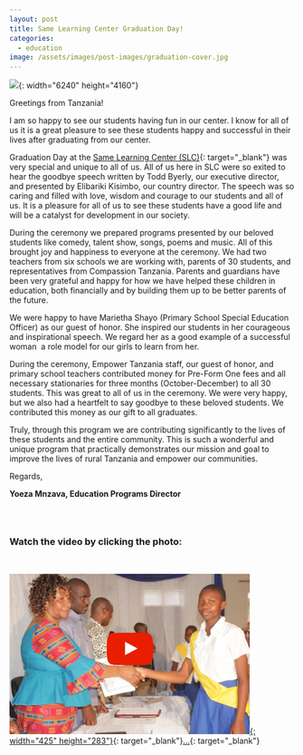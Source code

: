 ```yaml
---
layout: post
title: Same Learning Center Graduation Day!
categories:
  - education
image: /assets/images/post-images/graduation-cover.jpg
---
```


![](/uploads/2019/10/21/same-learning-center-graduation-day/img-3975.JPG){: width="6240" height="4160"}

Greetings from Tanzania\!

I am so happy to see our students having fun in our center. I know for all of us it is a great pleasure to see these students happy and successful in their lives after graduating from our center.

Graduation Day at the [Same Learning Center (SLC)](https://empowertz.org/programs/educationfortomorrow/){: target="_blank"}&nbsp;was very special and unique to all of us. All of us here in SLC were so exited to hear the goodbye speech written by Todd Byerly, our executive director, and presented by Elibariki Kisimbo, our country director. The speech was so caring and filled with love, wisdom and courage to our students and all of us. It is a pleasure for all of us to see these students have a good life and will be a catalyst for development in our society.

During the ceremony we prepared programs presented by our beloved students like comedy, talent show, songs, poems and music. All of this brought joy and happiness to everyone at the ceremony. We had two teachers from six schools we are working with, parents of 30 students, and representatives from Compassion Tanzania. Parents and guardians have been very grateful and happy for how we have helped these children in education, both financially and by building them up to be better parents of the future.

We were happy to have Marietha Shayo (Primary School Special Education Officer) as our guest of honor. She inspired our students in her courageous and inspirational speech. We regard her as a good example of a successful woman&nbsp; a role model for our girls to learn from her.

During the ceremony, Empower Tanzania staff, our guest of honor, and primary school teachers contributed money for Pre-Form One fees and all necessary stationaries for three months (October-December) to all 30 students. This was great to all of us in the ceremony. We were very happy, but we also had a heartfelt to say goodbye to these beloved students. We contributed this money as our gift to all graduates.

Truly, through this program we are contributing significantly to the lives of these students and the entire community. This is such a wonderful and unique program that practically demonstrates our mission and goal to improve the lives of rural Tanzania and empower our communities.

Regards,

**Yoeza Mnzava, Education Programs Director**&nbsp;

### &nbsp;

### Watch the video by clicking the photo:

&nbsp;

[![](/uploads/video.jpg){: width="425" height="283"}](https://youtu.be/q7XfDTerfQY){: target="_blank"}[…](https://youtu.be/q7XfDTerfQY){: target="_blank"}